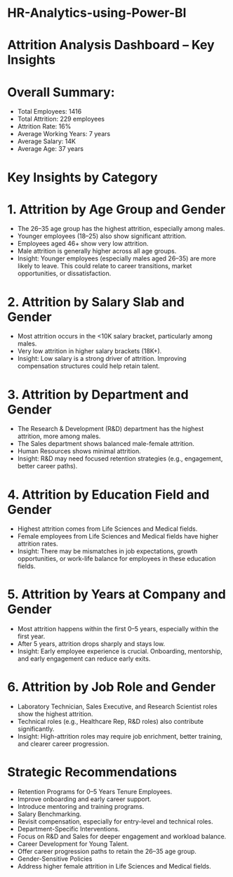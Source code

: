 # HR-Analytics-using-Power-BI

# Attrition Analysis Dashboard – Key Insights

# Overall Summary:

- Total Employees: 1416
- Total Attrition: 229 employees
- Attrition Rate: 16%
- Average Working Years: 7 years
- Average Salary: 14K
- Average Age: 37 years

# Key Insights by Category

# 1. Attrition by Age Group and Gender

- The 26–35 age group has the highest attrition, especially among males.
- Younger employees (18–25) also show significant attrition.
- Employees aged 46+ show very low attrition.
- Male attrition is generally higher across all age groups.
- Insight: Younger employees (especially males aged 26–35) are more likely to leave. This could relate to career transitions, market opportunities, or dissatisfaction.

# 2. Attrition by Salary Slab and Gender

- Most attrition occurs in the <10K salary bracket, particularly among males.
- Very low attrition in higher salary brackets (18K+).
- Insight: Low salary is a strong driver of attrition. Improving compensation structures could help retain talent.

# 3. Attrition by Department and Gender

- The Research & Development (R&D) department has the highest attrition, more among males.
- The Sales department shows balanced male-female attrition.
- Human Resources shows minimal attrition.
- Insight: R&D may need focused retention strategies (e.g., engagement, better career paths).

# 4. Attrition by Education Field and Gender

- Highest attrition comes from Life Sciences and Medical fields.
- Female employees from Life Sciences and Medical fields have higher attrition rates.
- Insight: There may be mismatches in job expectations, growth opportunities, or work-life balance for employees in these education fields.

# 5. Attrition by Years at Company and Gender

- Most attrition happens within the first 0–5 years, especially within the first year.
- After 5 years, attrition drops sharply and stays low.
- Insight: Early employee experience is crucial. Onboarding, mentorship, and early engagement can reduce early exits.

# 6. Attrition by Job Role and Gender

- Laboratory Technician, Sales Executive, and Research Scientist roles show the highest attrition.
- Technical roles (e.g., Healthcare Rep, R&D roles) also contribute significantly.
- Insight: High-attrition roles may require job enrichment, better training, and clearer career progression.

# Strategic Recommendations

- Retention Programs for 0–5 Years Tenure Employees.
- Improve onboarding and early career support.
- Introduce mentoring and training programs.
- Salary Benchmarking.
- Revisit compensation, especially for entry-level and technical roles.
- Department-Specific Interventions.
- Focus on R&D and Sales for deeper engagement and workload balance.
- Career Development for Young Talent.
- Offer career progression paths to retain the 26–35 age group.
- Gender-Sensitive Policies
- Address higher female attrition in Life Sciences and Medical fields.
